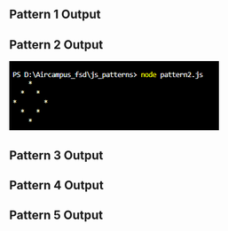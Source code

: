 <h2>Pattern 1 Output</h2>

<h2>Pattern 2 Output</h2>
<img src="/images/Screenshot (133).png" alt="No image">
<h2>Pattern 3 Output</h2>

<h2>Pattern 4 Output</h2>

<h2>Pattern 5 Output</h2>